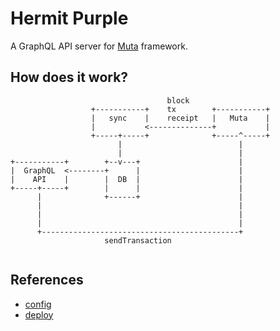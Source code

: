 # Hermit Purple

A GraphQL API server for [Muta][muta] framework.

## How does it work?

```
                                   block
                  +-----------+    tx        +-----------+
                  |   sync    |    receipt   |   Muta    |
                  |           <--------------+           |
                  +-----+-----+              +-----^-----+
                        |                          |
                        |                          |
+-----------+        +--v---+                      |
|  GraphQL  <--------+      |                      |
|    API    |        |  DB  |                      |
+-----+-----+        |      |                      |
      |              +------+                      |
      |                                            |
      |                                            |
      |                                            |
      +--------------------------------------------+
                     sendTransaction


```

## References

- [config](./docs/env.md)
- [deploy](./docs/deploy.md)

[muta]: https://github.com/nervosnetwork/muta
